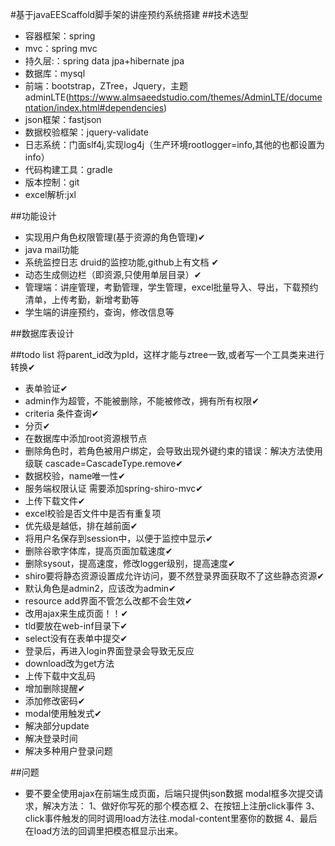 #基于javaEEScaffold脚手架的讲座预约系统搭建
##技术选型
* 容器框架：spring
* mvc：spring mvc
* 持久层:：spring data jpa+hibernate jpa
* 数据库：mysql
* 前端：bootstrap，ZTree，Jquery，主题adminLTE(https://www.almsaeedstudio.com/themes/AdminLTE/documentation/index.html#dependencies)
* json框架：fastjson
* 数据校验框架：jquery-validate
* 日志系统：门面slf4j,实现log4j（生产环境rootlogger=info,其他的也都设置为info）
* 代码构建工具：gradle
* 版本控制：git
* excel解析:jxl

##功能设计
* 实现用户角色权限管理(基于资源的角色管理)✔
* java mail功能
* 系统监控日志 druid的监控功能,github上有文档  ✔
* 动态生成侧边栏（即资源,只使用单层目录）✔
* 管理端：讲座管理，考勤管理，学生管理，excel批量导入、导出，下载预约清单，上传考勤，新增考勤等
* 学生端的讲座预约，查询，修改信息等

##数据库表设计


##todo list
将parent_id改为pId，这样才能与ztree一致,或者写一个工具类来进行转换✔
* 表单验证✔
* admin作为超管，不能被删除，不能被修改，拥有所有权限✔
* criteria 条件查询✔
* 分页✔
* 在数据库中添加root资源根节点
* 删除角色时，若角色被用户绑定，会导致出现外键约束的错误：解决方法使用级联 cascade=CascadeType.remove✔
* 数据校验，name唯一性✔
* 服务端权限认证 需要添加spring-shiro-mvc✔
* 上传下载文件✔
* excel校验是否文件中是否有重复项
* 优先级是越低，排在越前面✔
* 将用户名保存到session中，以便于监控中显示✔
* 删除谷歌字体库，提高页面加载速度✔
* 删除sysout，提高速度，修改logger级别，提高速度✔
* shiro要将静态资源设置成允许访问，要不然登录界面获取不了这些静态资源✔
* 默认角色是admin2，应该改为admin✔
* resource add界面不管怎么改都不会生效✔
* 改用ajax来生成页面！！✔
* tld要放在web-inf目录下✔
* select没有在表单中提交✔
* 登录后，再进入login界面登录会导致无反应
* download改为get方法
* 上传下载中文乱码
* 增加删除提醒✔
* 添加修改密码✔
* modal使用触发式✔
* 解决部分update
* 解决登录时间
* 解决多种用户登录问题

##问题
* 要不要全使用ajax在前端生成页面，后端只提供json数据
modal框多次提交请求，解决方法：
1、做好你写死的那个模态框
2、在按钮上注册click事件
3、click事件触发的同时调用load方法往.modal-content里塞你的数据
4、最后在load方法的回调里把模态框显示出来。

